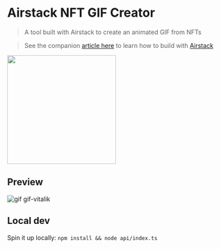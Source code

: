 # Airstack NFT GIF Creator
 > A tool built with Airstack to create an animated GIF from NFTs

> See the companion [article here](https://paragraph.xyz/@0xprimordia/preview/17tyCU7cXxtc7cMIpDHW) to learn how to build with [Airstack](https://airstack.xyz/)
<img src="https://github.com/robertcedwards/Airstack-NFT-GIF-Builder/assets/139775/ef709e12-b28f-4820-9583-a83703a4c6ff" width="250"/>

## Preview
![gif gif-vitalik](https://github.com/robertcedwards/Airstack-NFT-GIF-Builder/assets/139775/510f33c7-ac10-4243-991b-a4db308a6731)
## Local dev
Spin it up locally:
```npm install && node api/index.ts```
